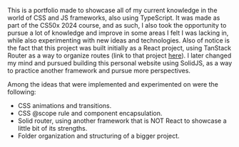 This is a portfolio made to showcase all of my current knowledge in the world of CSS and JS frameworks, also using TypeScript. It was made as part of the CS50x 2024 course, and as such, I also took the opportunity to pursue a lot of knowledge and improve in some areas I felt I was lacking in, while also experimenting with new ideas and technologies. Also of notice is the fact that this project was built initially as a React project, using TanStack Router as a way to organize routes (link to that project [here](https://github.com/BlueBlizzardd/portafolio-tanstack)). I later changed my mind and pursued building this personal website using SolidJS, as a way to practice another framework and pursue more perspectives.

Among the ideas that were implemented and experimented on were the following:

- CSS animations and transitions.
- CSS @scope rule and component encapsulation.
- Solid router, using another framework that is NOT React to showcase a little bit of its strengths.
- Folder organization and structuring of a bigger project.
